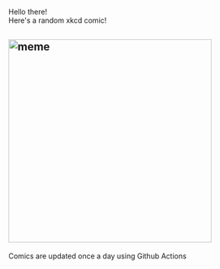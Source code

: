Hello there! <br>Here's a random xkcd comic!<br>
## <img src="https://imgs.xkcd.com/comics/charity.png" alt="meme" width="400"/><br>
Comics are updated once a day using Github Actions